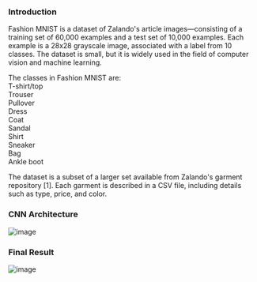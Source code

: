 ### Introduction
Fashion MNIST is a dataset of Zalando's article images—consisting of a training set of 60,000 examples and a test set of 10,000 examples. Each example is a 28x28 grayscale image, associated with a label from 10 classes. The dataset is small, but it is widely used in the field of computer vision and machine learning.

The classes in Fashion MNIST are: <br>
T-shirt/top <br>
Trouser<br>
Pullover<br>
Dress<br>
Coat<br>
Sandal<br>
Shirt<br>
Sneaker<br>
Bag<br>
Ankle boot <br>

The dataset is a subset of a larger set available from Zalando's garment repository [1]. Each garment is described in a CSV file, including details such as type, price, and color.

### CNN Architecture
![image](https://github.com/Shlok-21/FashionClassificationUsingCNN/assets/91182775/b14f1cbd-7971-4684-b251-7f0989b5a6b7)


### Final Result
![image](https://github.com/Shlok-21/FashionClassificationUsingCNN/assets/91182775/131406a6-3ca3-4bd2-aadc-7f2e5aff6176)
